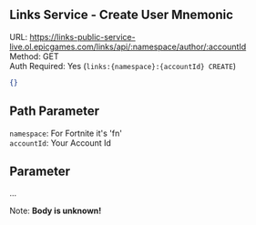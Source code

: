 ## Links Service - Create User Mnemonic

URL: https://links-public-service-live.ol.epicgames.com/links/api/:namespace/author/:accountId \
Method: GET \
Auth Required: Yes (`links:{namespace}:{accountId} CREATE`)

```json
{}
```

## Path Parameter

`namespace`: For Fortnite it's 'fn' <br/>
`accountId`: Your Account Id

## Parameter

...

Note: **Body is unknown!**
